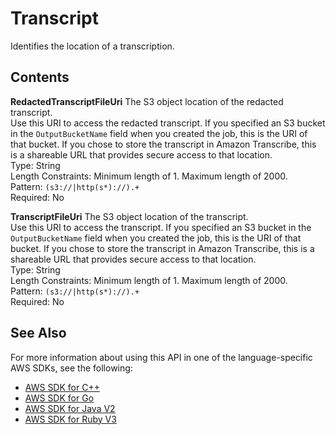 # Transcript<a name="API_Transcript"></a>

Identifies the location of a transcription\.

## Contents<a name="API_Transcript_Contents"></a>

 **RedactedTranscriptFileUri**   <a name="transcribe-Type-Transcript-RedactedTranscriptFileUri"></a>
The S3 object location of the redacted transcript\.  
Use this URI to access the redacted transcript\. If you specified an S3 bucket in the `OutputBucketName` field when you created the job, this is the URI of that bucket\. If you chose to store the transcript in Amazon Transcribe, this is a shareable URL that provides secure access to that location\.  
Type: String  
Length Constraints: Minimum length of 1\. Maximum length of 2000\.  
Pattern: `(s3://|http(s*)://).+`   
Required: No

 **TranscriptFileUri**   <a name="transcribe-Type-Transcript-TranscriptFileUri"></a>
The S3 object location of the transcript\.  
Use this URI to access the transcript\. If you specified an S3 bucket in the `OutputBucketName` field when you created the job, this is the URI of that bucket\. If you chose to store the transcript in Amazon Transcribe, this is a shareable URL that provides secure access to that location\.  
Type: String  
Length Constraints: Minimum length of 1\. Maximum length of 2000\.  
Pattern: `(s3://|http(s*)://).+`   
Required: No

## See Also<a name="API_Transcript_SeeAlso"></a>

For more information about using this API in one of the language\-specific AWS SDKs, see the following:
+  [ AWS SDK for C\+\+](https://docs.aws.amazon.com/goto/SdkForCpp/transcribe-2017-10-26/Transcript) 
+  [ AWS SDK for Go](https://docs.aws.amazon.com/goto/SdkForGoV1/transcribe-2017-10-26/Transcript) 
+  [ AWS SDK for Java V2](https://docs.aws.amazon.com/goto/SdkForJavaV2/transcribe-2017-10-26/Transcript) 
+  [ AWS SDK for Ruby V3](https://docs.aws.amazon.com/goto/SdkForRubyV3/transcribe-2017-10-26/Transcript) 